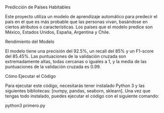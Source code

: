   Predicción de Países Habitables

Este proyecto utiliza un modelo de aprendizaje automático para predecir el país en el que es más probable que las personas vivan, basándose en ciertos atributos o características. Los países que el modelo predice son México, Estados Unidos, España, Argentina y Chile.

  Rendimiento del Modelo

El modelo tiene una precisión del 92.5%, un recall del 85% y un F1-score del 85.45%. Las puntuaciones de la validación cruzada son extremadamente altas, todas cercanas o iguales a 1, y la media de las puntuaciones de la validación cruzada es 0.99.

  Cómo Ejecutar el Código

Para ejecutar este código, necesitarás tener instalado Python 3 y las siguientes bibliotecas: [numpy, pandas, seaborn, sklearn]. Una vez que tengas todo instalado, puedes ejecutar el código con el siguiente comando:


python3 primero.py

